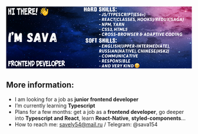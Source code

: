 ![Header](https://github.com/giraffesava/giraffesava/blob/main/assets/Header.png)
## More information:
- I am looking for a job as **junior frontend developer**
- I’m currently learning **Typescript**
- Plans for a few months: get a job as a **frontend developer**, go deeper into **Typescript and React**, learn **React-Native**, **styled-components**...
- How to reach me: savely54@mail.ru / Telegram: @sava154

